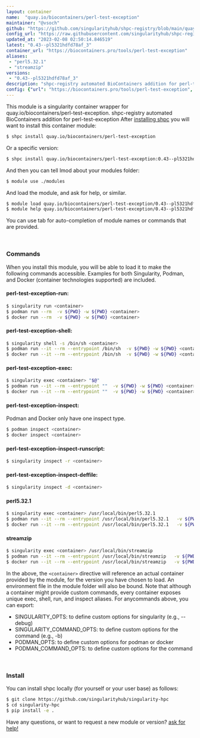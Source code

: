```yaml
---
layout: container
name:  "quay.io/biocontainers/perl-test-exception"
maintainer: "@vsoch"
github: "https://github.com/singularityhub/shpc-registry/blob/main/quay.io/biocontainers/perl-test-exception/container.yaml"
config_url: "https://raw.githubusercontent.com/singularityhub/shpc-registry/main/quay.io/biocontainers/perl-test-exception/container.yaml"
updated_at: "2023-02-08 02:50:14.846519"
latest: "0.43--pl5321hdfd78af_3"
container_url: "https://biocontainers.pro/tools/perl-test-exception"
aliases:
 - "perl5.32.1"
 - "streamzip"
versions:
 - "0.43--pl5321hdfd78af_3"
description: "shpc-registry automated BioContainers addition for perl-test-exception"
config: {"url": "https://biocontainers.pro/tools/perl-test-exception", "maintainer": "@vsoch", "description": "shpc-registry automated BioContainers addition for perl-test-exception", "latest": {"0.43--pl5321hdfd78af_3": "sha256:1a7332d61998b0284eeb2338b14868815104c60dd5a4f9dd2ab21dac08a28640"}, "tags": {"0.43--pl5321hdfd78af_3": "sha256:1a7332d61998b0284eeb2338b14868815104c60dd5a4f9dd2ab21dac08a28640"}, "docker": "quay.io/biocontainers/perl-test-exception", "aliases": {"perl5.32.1": "/usr/local/bin/perl5.32.1", "streamzip": "/usr/local/bin/streamzip"}}
---
```


This module is a singularity container wrapper for quay.io/biocontainers/perl-test-exception.
shpc-registry automated BioContainers addition for perl-test-exception
After [installing shpc](#install) you will want to install this container module:


```bash
$ shpc install quay.io/biocontainers/perl-test-exception
```

Or a specific version:

```bash
$ shpc install quay.io/biocontainers/perl-test-exception:0.43--pl5321hdfd78af_3
```

And then you can tell lmod about your modules folder:

```bash
$ module use ./modules
```

And load the module, and ask for help, or similar.

```bash
$ module load quay.io/biocontainers/perl-test-exception/0.43--pl5321hdfd78af_3
$ module help quay.io/biocontainers/perl-test-exception/0.43--pl5321hdfd78af_3
```

You can use tab for auto-completion of module names or commands that are provided.

<br>

### Commands

When you install this module, you will be able to load it to make the following commands accessible.
Examples for both Singularity, Podman, and Docker (container technologies supported) are included.

#### perl-test-exception-run:

```bash
$ singularity run <container>
$ podman run --rm  -v ${PWD} -w ${PWD} <container>
$ docker run --rm  -v ${PWD} -w ${PWD} <container>
```

#### perl-test-exception-shell:

```bash
$ singularity shell -s /bin/sh <container>
$ podman run --it --rm --entrypoint /bin/sh  -v ${PWD} -w ${PWD} <container>
$ docker run --it --rm --entrypoint /bin/sh  -v ${PWD} -w ${PWD} <container>
```

#### perl-test-exception-exec:

```bash
$ singularity exec <container> "$@"
$ podman run --it --rm --entrypoint ""  -v ${PWD} -w ${PWD} <container> "$@"
$ docker run --it --rm --entrypoint ""  -v ${PWD} -w ${PWD} <container> "$@"
```

#### perl-test-exception-inspect:

Podman and Docker only have one inspect type.

```bash
$ podman inspect <container>
$ docker inspect <container>
```

#### perl-test-exception-inspect-runscript:

```bash
$ singularity inspect -r <container>
```

#### perl-test-exception-inspect-deffile:

```bash
$ singularity inspect -d <container>
```


#### perl5.32.1

```bash
$ singularity exec <container> /usr/local/bin/perl5.32.1
$ podman run --it --rm --entrypoint /usr/local/bin/perl5.32.1   -v ${PWD} -w ${PWD} <container> -c " $@"
$ docker run --it --rm --entrypoint /usr/local/bin/perl5.32.1   -v ${PWD} -w ${PWD} <container> -c " $@"
```


#### streamzip

```bash
$ singularity exec <container> /usr/local/bin/streamzip
$ podman run --it --rm --entrypoint /usr/local/bin/streamzip   -v ${PWD} -w ${PWD} <container> -c " $@"
$ docker run --it --rm --entrypoint /usr/local/bin/streamzip   -v ${PWD} -w ${PWD} <container> -c " $@"
```



In the above, the `<container>` directive will reference an actual container provided
by the module, for the version you have chosen to load. An environment file in the
module folder will also be bound. Note that although a container
might provide custom commands, every container exposes unique exec, shell, run, and
inspect aliases. For anycommands above, you can export:

 - SINGULARITY_OPTS: to define custom options for singularity (e.g., --debug)
 - SINGULARITY_COMMAND_OPTS: to define custom options for the command (e.g., -b)
 - PODMAN_OPTS: to define custom options for podman or docker
 - PODMAN_COMMAND_OPTS: to define custom options for the command

<br>

### Install

You can install shpc locally (for yourself or your user base) as follows:

```bash
$ git clone https://github.com/singularityhub/singularity-hpc
$ cd singularity-hpc
$ pip install -e .
```

Have any questions, or want to request a new module or version? [ask for help!](https://github.com/singularityhub/singularity-hpc/issues)